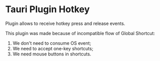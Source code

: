# Tauri Plugin Hotkey

Plugin allows to receive hotkey press and release events.


This plugin was made because of incompatible flow of Global Shortcut:
1. We don't need to consume OS event;
2. We need to accept one-key shortcuts;
3. We need mouse buttons in shortcuts.